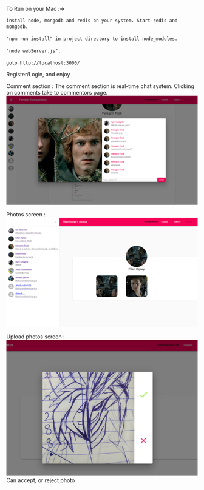 To Run on your Mac :=> 

	install node, mongodb and redis on your system. Start redis and mongodb.
	
	"npm run install" in project directory to install node_modules.
	
	"node webServer.js", 
	
	goto http://localhost:3000/

Register/Login, and enjoy

Comment section : 
The comment section is real-time chat system. Clicking on comments take to commentors page.
![alt text](https://github.com/ZeoZagart/cs142/blob/master/project7/Screenshot%202020-10-25%20at%205.29.27%20PM.png)

Photos screen : 
![alt text](https://github.com/ZeoZagart/cs142/blob/master/project7/Screenshot%202020-10-25%20at%205.30.39%20PM.png)

Upload photos screen : 
![alt text](https://github.com/ZeoZagart/cs142/blob/master/project7/Screenshot%202020-10-25%20at%205.31.14%20PM.png)
Can accept, or reject photo
